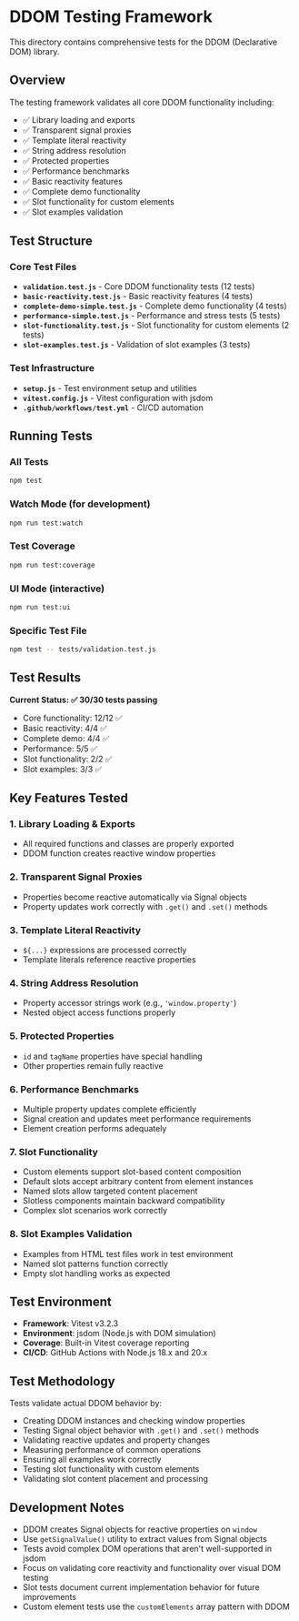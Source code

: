 # DDOM Testing Framework

This directory contains comprehensive tests for the DDOM (Declarative DOM) library.

## Overview

The testing framework validates all core DDOM functionality including:
- ✅ Library loading and exports
- ✅ Transparent signal proxies
- ✅ Template literal reactivity
- ✅ String address resolution
- ✅ Protected properties
- ✅ Performance benchmarks
- ✅ Basic reactivity features
- ✅ Complete demo functionality
- ✅ Slot functionality for custom elements
- ✅ Slot examples validation

## Test Structure

### Core Test Files

- **`validation.test.js`** - Core DDOM functionality tests (12 tests)
- **`basic-reactivity.test.js`** - Basic reactivity features (4 tests)
- **`complete-demo-simple.test.js`** - Complete demo functionality (4 tests)
- **`performance-simple.test.js`** - Performance and stress tests (5 tests)
- **`slot-functionality.test.js`** - Slot functionality for custom elements (2 tests)
- **`slot-examples.test.js`** - Validation of slot examples (3 tests)

### Test Infrastructure

- **`setup.js`** - Test environment setup and utilities
- **`vitest.config.js`** - Vitest configuration with jsdom
- **`.github/workflows/test.yml`** - CI/CD automation

## Running Tests

### All Tests
```bash
npm test
```

### Watch Mode (for development)
```bash
npm run test:watch
```

### Test Coverage
```bash
npm run test:coverage
```

### UI Mode (interactive)
```bash
npm run test:ui
```

### Specific Test File
```bash
npm test -- tests/validation.test.js
```

## Test Results

**Current Status: ✅ 30/30 tests passing**

- Core functionality: 12/12 ✅
- Basic reactivity: 4/4 ✅  
- Complete demo: 4/4 ✅
- Performance: 5/5 ✅
- Slot functionality: 2/2 ✅
- Slot examples: 3/3 ✅

## Key Features Tested

### 1. Library Loading & Exports
- All required functions and classes are properly exported
- DDOM function creates reactive window properties

### 2. Transparent Signal Proxies
- Properties become reactive automatically via Signal objects
- Property updates work correctly with `.get()` and `.set()` methods

### 3. Template Literal Reactivity
- `${...}` expressions are processed correctly
- Template literals reference reactive properties

### 4. String Address Resolution  
- Property accessor strings work (e.g., `'window.property'`)
- Nested object access functions properly

### 5. Protected Properties
- `id` and `tagName` properties have special handling
- Other properties remain fully reactive

### 6. Performance Benchmarks
- Multiple property updates complete efficiently
- Signal creation and updates meet performance requirements
- Element creation performs adequately

### 7. Slot Functionality
- Custom elements support slot-based content composition
- Default slots accept arbitrary content from element instances
- Named slots allow targeted content placement
- Slotless components maintain backward compatibility
- Complex slot scenarios work correctly

### 8. Slot Examples Validation
- Examples from HTML test files work in test environment
- Named slot patterns function correctly
- Empty slot handling works as expected

## Test Environment

- **Framework**: Vitest v3.2.3
- **Environment**: jsdom (Node.js with DOM simulation)
- **Coverage**: Built-in Vitest coverage reporting
- **CI/CD**: GitHub Actions with Node.js 18.x and 20.x

## Test Methodology

Tests validate actual DDOM behavior by:
- Creating DDOM instances and checking window properties
- Testing Signal object behavior with `.get()` and `.set()` methods
- Validating reactive updates and property changes
- Measuring performance of common operations
- Ensuring all examples work correctly
- Testing slot functionality with custom elements
- Validating slot content placement and processing

## Development Notes

- DDOM creates Signal objects for reactive properties on `window`
- Use `getSignalValue()` utility to extract values from Signal objects
- Tests avoid complex DOM operations that aren't well-supported in jsdom
- Focus on validating core reactivity and functionality over visual DOM testing
- Slot tests document current implementation behavior for future improvements
- Custom element tests use the `customElements` array pattern with DDOM
